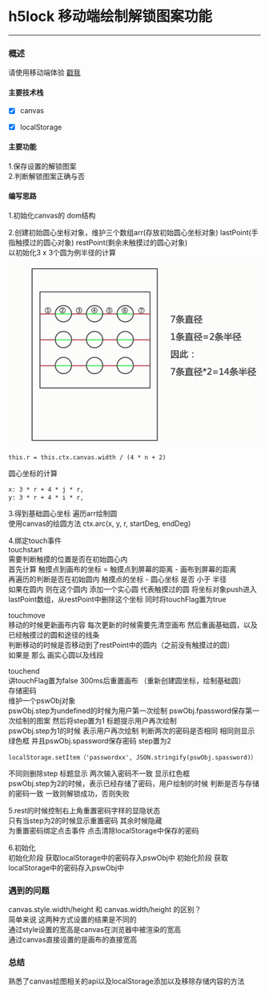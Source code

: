 # h5lock 移动端绘制解锁图案功能

--------

### 概述
请使用移动端体验 
[戳我](https://ginobili20.github.io/h5lock/)

####  主要技术栈
> 
* [x] canvas
* [x] localStorage


#### 主要功能
1.保存设置的解锁图案<br>
2.判断解锁图案正确与否

#### 编写思路
1.初始化canvas的 dom结构 <br>

2.创建初始圆心坐标对象，维护三个数组arr(存放初始圆心坐标对象) lastPoint(手指触摸过的圆心对象)  restPoint(剩余未触摸过的圆心对象) <br>
以初始化3 x 3个圆为例半径的计算
![半径](https://github.com/ginobili20/h5lock/raw/master/img/r.png) <br>
```
this.r = this.ctx.canvas.width / (4 * n + 2)
```
圆心坐标的计算
```
x: 3 * r + 4 * j * r,
y: 3 * r + 4 * i * r,
```

3.得到基础圆心坐标 遍历arr绘制圆 <br>
使用canvas的绘圆方法 ctx.arc(x, y, r, startDeg, endDeg) <br>

4.绑定touch事件 <br>
touchstart <br>
需要判断触摸的位置是否在初始圆心内 <br>
首先计算 触摸点到画布的坐标  = 触摸点到屏幕的距离 - 画布到屏幕的距离 <br>
再遍历的判断是否在初始圆内 触摸点的坐标 - 圆心坐标 是否  小于 半径 <br>
如果在圆内 则在这个圆内 添加一个实心圆 代表触摸过的圆 将坐标对象push进入lastPoint数组，从restPoint中删除这个坐标 同时将touchFlag置为true <br>

touchmove <br>
移动的时候更新画布内容 每次更新的时候需要先清空画布 然后重画基础圆，以及已经触摸过的圆和途径的线条<br>
判断移动的时候是否移动到了restPoint中的圆内（之前没有触摸过的圆） <br>
如果是 那么 画实心圆以及线段 <br>

touchend <br>
讲touchFlag置为false 300ms后重置画布 （重新创建圆坐标，绘制基础圆）<br>
存储密码 <br>
维护一个pswObj对象<br>
pswObj.step为undefined的时候为用户第一次绘制 pswObj.fpassword保存第一次绘制的图案 然后将step置为1 标题提示用户再次绘制 <br>
pswObj.step为1的时候 表示用户再次绘制 判断两次的密码是否相同 相同则显示绿色框 并且pswObj.spassword保存密码 step置为2 <br>

```localStorage.setItem（'passwordxx', JSON.stringify(pswObj.spassword)）```

不同则删除step 标题显示 两次输入密码不一致 显示红色框 <br>
pswObj.step为2的时候，表示已经存储了密码，用户绘制的时候 判断是否与存储的密码一致 一致则解锁成功，否则失败 <br>

5.rest的时候控制右上角重置密码字样的显隐状态 <br>
只有当step为2的时候显示重置密码 其余时候隐藏<br>
为重置密码绑定点击事件 点击清除localStorage中保存的密码<br>

6.初始化<br>
初始化阶段 获取localStorage中的密码存入pswObj中
初始化阶段 获取localStorage中的密码存入pswObj中


### 遇到的问题
canvas.style.width/height 和 canvas.width/height 的区别？ <br>
简单来说  这两种方式设置的结果是不同的 <br>
通过style设置的宽高是canvas在浏览器中被渲染的宽高 <br>
通过canvas直接设置的是画布的直接宽高 <br>


### 总结
熟悉了canvas绘图相关的api以及localStorage添加以及移除存储内容的方法
